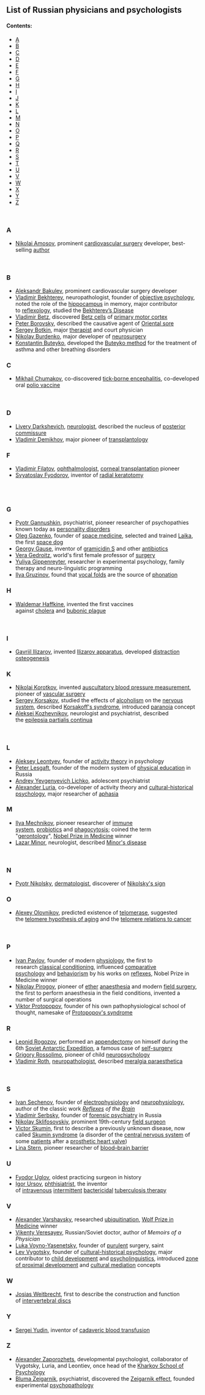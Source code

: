 <h2>List of Russian physicians and psychologists </h2>
<h4>Contents:&nbsp;</h4>

<ul>
<li><a href="#A">A</a></li>
<li><a href="#B">B</a></li>
<li><a href="#C">C</a></li>
<li><a href="#D">D</a></li>
<li><a href="#E">E</a></li>
<li><a href="#F">F</a></li>
<li><a href="#G">G</a></li>
<li><a href="#H">H</a></li>
<li><a href="#I">I</a></li>
<li><a href="#J">J</a></li>
<li><a href="#K">K</a></li>
<li><a href="#L">L</a></li>
<li><a href="#M">M</a></li>
<li><a href="#N">N</a></li>
<li><a href="#O">O</a></li>
<li><a href="#P">P</a></li>
<li><a href="#Q">Q</a></li>
<li><a href="#R">R</a></li>
<li><a href="#S">S</a></li>
<li><a href="#T">T</a></li>
<li><a href="#U">U</a></li>
<li><a href="#V">V</a></li>
<li><a href="#W">W</a></li>
<li><a href="#X">X</a></li>
<li><a href="#Y">Y</a></li>
<li><a href="#Z">Z</a></li>
</ul>
</br>
<h3><span id="A" class="mw-headline">A</span></h3>
<ul>
<li><a title="Nikolai Amosov" href="https://en.wikipedia.org/wiki/Nikolai_Amosov">Nikolai Amosov</a>, prominent&nbsp;<a class="mw-redirect" title="Cardiovascular surgery" href="https://en.wikipedia.org/wiki/Cardiovascular_surgery">cardiovascular surgery</a>&nbsp;developer, best-selling&nbsp;<a title="Author" href="https://en.wikipedia.org/wiki/Author">author</a></li>
</ul>
<div class="thumb tright">&nbsp;</div>
<h3><span id="B" class="mw-headline">B</span></h3>
<ul>
<li><a class="mw-redirect" title="Aleksandr Bakulev" href="https://en.wikipedia.org/wiki/Aleksandr_Bakulev">Aleksandr Bakulev</a>, prominent cardiovascular surgery developer</li>
<li><a title="Vladimir Bekhterev" href="https://en.wikipedia.org/wiki/Vladimir_Bekhterev">Vladimir Bekhterev</a>, neuropathologist, founder of&nbsp;<a class="mw-redirect" title="Objective psychology" href="https://en.wikipedia.org/wiki/Objective_psychology">objective psychology</a>, noted the role of the&nbsp;<a title="Hippocampus" href="https://en.wikipedia.org/wiki/Hippocampus">hippocampus</a>&nbsp;in memory, major contributor to&nbsp;<a title="Reflexology" href="https://en.wikipedia.org/wiki/Reflexology">reflexology</a>, studied the&nbsp;<a class="mw-redirect" title="Bekhterev&rsquo;s Disease" href="https://en.wikipedia.org/wiki/Bekhterev%E2%80%99s_Disease">Bekhterev&rsquo;s Disease</a></li>
<li><a title="Vladimir Betz" href="https://en.wikipedia.org/wiki/Vladimir_Betz">Vladimir Betz</a>, discovered&nbsp;<a class="mw-redirect" title="Betz cells" href="https://en.wikipedia.org/wiki/Betz_cells">Betz cells</a>&nbsp;of&nbsp;<a title="Primary motor cortex" href="https://en.wikipedia.org/wiki/Primary_motor_cortex">primary motor cortex</a></li>
<li><a title="Peter Borovsky" href="https://en.wikipedia.org/wiki/Peter_Borovsky">Peter Borovsky</a>, described the causative agent of&nbsp;<a class="mw-redirect" title="Oriental sore" href="https://en.wikipedia.org/wiki/Oriental_sore">Oriental sore</a></li>
<li><a title="Sergey Botkin" href="https://en.wikipedia.org/wiki/Sergey_Botkin">Sergey Botkin</a>, major&nbsp;<a class="mw-redirect" title="Therapist" href="https://en.wikipedia.org/wiki/Therapist">therapist</a>&nbsp;and court physician</li>
<li><a title="Nikolay Burdenko" href="https://en.wikipedia.org/wiki/Nikolay_Burdenko">Nikolay Burdenko</a>, major developer of&nbsp;<a title="Neurosurgery" href="https://en.wikipedia.org/wiki/Neurosurgery">neurosurgery</a></li>
<li><a title="Konstantin Buteyko" href="https://en.wikipedia.org/wiki/Konstantin_Buteyko">Konstantin Buteyko</a>, developed the&nbsp;<a title="Buteyko method" href="https://en.wikipedia.org/wiki/Buteyko_method">Buteyko method</a>&nbsp;for the treatment of asthma and other breathing disorders</li>
</ul>
<h3><span id="C" class="mw-headline">C</span></h3>
<ul>
<li><a title="Mikhail Chumakov" href="https://en.wikipedia.org/wiki/Mikhail_Chumakov">Mikhail Chumakov</a>, co-discovered&nbsp;<a title="Tick-borne encephalitis" href="https://en.wikipedia.org/wiki/Tick-borne_encephalitis">tick-borne encephalitis</a>, co-developed oral&nbsp;<a title="Polio vaccine" href="https://en.wikipedia.org/wiki/Polio_vaccine">polio vaccine</a></li>
</ul>
<div class="thumb tright">&nbsp;</div>
<h3><span id="D" class="mw-headline">D</span></h3>
<ul>
<li><a class="mw-redirect" title="Livery Darkshevich" href="https://en.wikipedia.org/wiki/Livery_Darkshevich">Livery Darkshevich</a>,&nbsp;<a class="mw-redirect" title="Neurologist" href="https://en.wikipedia.org/wiki/Neurologist">neurologist</a>, described the nucleus of&nbsp;<a title="Posterior commissure" href="https://en.wikipedia.org/wiki/Posterior_commissure">posterior commissure</a></li>
<li><a title="Vladimir Demikhov" href="https://en.wikipedia.org/wiki/Vladimir_Demikhov">Vladimir Demikhov</a>, major pioneer of&nbsp;<a class="mw-redirect" title="Transplantology" href="https://en.wikipedia.org/wiki/Transplantology">transplantology</a></li>
</ul>
<h3><span id="F" class="mw-headline">F</span></h3>
<ul>
<li><a title="Vladimir Filatov" href="https://en.wikipedia.org/wiki/Vladimir_Filatov">Vladimir Filatov</a>,&nbsp;<a class="mw-redirect" title="Ophthalmologist" href="https://en.wikipedia.org/wiki/Ophthalmologist">ophthalmologist</a>,&nbsp;<a title="Corneal transplantation" href="https://en.wikipedia.org/wiki/Corneal_transplantation">corneal transplantation</a>&nbsp;pioneer</li>
<li><a title="Svyatoslav Fyodorov" href="https://en.wikipedia.org/wiki/Svyatoslav_Fyodorov">Svyatoslav Fyodorov</a>, inventor of&nbsp;<a title="Radial keratotomy" href="https://en.wikipedia.org/wiki/Radial_keratotomy">radial keratotomy</a></li>
</ul>
<div class="thumb tright">&nbsp;</div>
<div class="thumb tright">&nbsp;</div>
<h3><span id="G" class="mw-headline">G</span></h3>
<ul>
<li><a title="Pyotr Gannushkin" href="https://en.wikipedia.org/wiki/Pyotr_Gannushkin">Pyotr Gannushkin</a>, psychiatrist, pioneer researcher of psychopathies known today as&nbsp;<a title="Personality disorder" href="https://en.wikipedia.org/wiki/Personality_disorder">personality disorders</a></li>
<li><a title="Oleg Gazenko" href="https://en.wikipedia.org/wiki/Oleg_Gazenko">Oleg Gazenko</a>, founder of&nbsp;<a title="Space medicine" href="https://en.wikipedia.org/wiki/Space_medicine">space medicine</a>, selected and trained&nbsp;<a title="Laika" href="https://en.wikipedia.org/wiki/Laika">Laika</a>, the first&nbsp;<a class="mw-redirect" title="Space dog" href="https://en.wikipedia.org/wiki/Space_dog">space dog</a></li>
<li><a title="Georgy Gause" href="https://en.wikipedia.org/wiki/Georgy_Gause">Georgy Gause</a>, inventor of&nbsp;<a title="Gramicidin S" href="https://en.wikipedia.org/wiki/Gramicidin_S">gramicidin S</a>&nbsp;and other&nbsp;<a class="mw-redirect" title="Antibiotics" href="https://en.wikipedia.org/wiki/Antibiotics">antibiotics</a></li>
<li><a class="mw-redirect" title="Vera Gedroitz" href="https://en.wikipedia.org/wiki/Vera_Gedroitz">Vera Gedroitz</a>, world's first female professor of&nbsp;<a title="Surgery" href="https://en.wikipedia.org/wiki/Surgery">surgery</a></li>
<li><a title="Yuliya Gippenreyter" href="https://en.wikipedia.org/wiki/Yuliya_Gippenreyter">Yuliya Gippenreyter</a>, researcher in experimental psychology, family therapy and neuro-linguistic programming</li>
<li><a title="Ilya Gruzinov" href="https://en.wikipedia.org/wiki/Ilya_Gruzinov">Ilya Gruzinov</a>, found that&nbsp;<a class="mw-redirect" title="Vocal folds" href="https://en.wikipedia.org/wiki/Vocal_folds">vocal folds</a>&nbsp;are the source of&nbsp;<a title="Phonation" href="https://en.wikipedia.org/wiki/Phonation">phonation</a></li>
</ul>
<h3><span id="H" class="mw-headline">H</span></h3>
<ul>
<li><a title="Waldemar Haffkine" href="https://en.wikipedia.org/wiki/Waldemar_Haffkine">Waldemar Haffkine</a>, invented the first vaccines against&nbsp;<a title="Cholera" href="https://en.wikipedia.org/wiki/Cholera">cholera</a>&nbsp;and&nbsp;<a title="Bubonic plague" href="https://en.wikipedia.org/wiki/Bubonic_plague">bubonic plague</a></li>
</ul>
<div class="thumb tright">&nbsp;</div>
<h3><span id="I" class="mw-headline">I</span></h3>
<ul>
<li><a title="Gavriil Ilizarov" href="https://en.wikipedia.org/wiki/Gavriil_Ilizarov">Gavriil Ilizarov</a>, invented&nbsp;<a title="Ilizarov apparatus" href="https://en.wikipedia.org/wiki/Ilizarov_apparatus">Ilizarov apparatus</a>, developed&nbsp;<a title="Distraction osteogenesis" href="https://en.wikipedia.org/wiki/Distraction_osteogenesis">distraction osteogenesis</a></li>
</ul>
<h3><span id="K" class="mw-headline">K</span></h3>
<ul>
<li><a title="Nikolai Korotkov" href="https://en.wikipedia.org/wiki/Nikolai_Korotkov">Nikolai Korotkov</a>, invented&nbsp;<a class="mw-redirect" title="Auscultatory blood pressure measurement" href="https://en.wikipedia.org/wiki/Auscultatory_blood_pressure_measurement">auscultatory blood pressure measurement</a>, pioneer of&nbsp;<a title="Vascular surgery" href="https://en.wikipedia.org/wiki/Vascular_surgery">vascular surgery</a></li>
<li><a class="mw-redirect" title="Sergey Korsakov" href="https://en.wikipedia.org/wiki/Sergey_Korsakov">Sergey Korsakov</a>, studied the effects of&nbsp;<a title="Alcoholism" href="https://en.wikipedia.org/wiki/Alcoholism">alcoholism</a>&nbsp;on the&nbsp;<a title="Nervous system" href="https://en.wikipedia.org/wiki/Nervous_system">nervous system</a>, described&nbsp;<a class="mw-redirect" title="Korsakoff's syndrome" href="https://en.wikipedia.org/wiki/Korsakoff%27s_syndrome">Korsakoff's syndrome</a>, introduced&nbsp;<a title="Paranoia" href="https://en.wikipedia.org/wiki/Paranoia">paranoia</a>&nbsp;concept</li>
<li><a title="Aleksei Kozhevnikov" href="https://en.wikipedia.org/wiki/Aleksei_Kozhevnikov">Aleksei Kozhevnikov</a>, neurologist and psychiatrist, described the&nbsp;<a title="Epilepsia partialis continua" href="https://en.wikipedia.org/wiki/Epilepsia_partialis_continua">epilepsia partialis continua</a></li>
</ul>
<div class="thumb tright">&nbsp;</div>
<h3><span id="L" class="mw-headline">L</span></h3>
<ul>
<li><a class="mw-redirect" title="Aleksey Leontyev" href="https://en.wikipedia.org/wiki/Aleksey_Leontyev">Aleksey Leontyev</a>, founder of&nbsp;<a title="Activity theory" href="https://en.wikipedia.org/wiki/Activity_theory">activity theory</a>&nbsp;in psychology</li>
<li><a title="Peter Lesgaft" href="https://en.wikipedia.org/wiki/Peter_Lesgaft">Peter Lesgaft</a>, founder of the modern system of&nbsp;<a title="Physical education" href="https://en.wikipedia.org/wiki/Physical_education">physical education</a>&nbsp;in Russia</li>
<li><a title="Andrey Yevgenyevich Lichko" href="https://en.wikipedia.org/wiki/Andrey_Yevgenyevich_Lichko">Andrey Yevgenyevich Lichko</a>, adolescent psychiatrist</li>
<li><a title="Alexander Luria" href="https://en.wikipedia.org/wiki/Alexander_Luria">Alexander Luria</a>, co-developer of activity theory and&nbsp;<a title="Cultural-historical psychology" href="https://en.wikipedia.org/wiki/Cultural-historical_psychology">cultural-historical psychology</a>, major researcher of&nbsp;<a title="Aphasia" href="https://en.wikipedia.org/wiki/Aphasia">aphasia</a></li>
</ul>
<h3><span id="M" class="mw-headline">M</span></h3>
<ul>
<li><a class="mw-redirect" title="Ilya Mechnikov" href="https://en.wikipedia.org/wiki/Ilya_Mechnikov">Ilya Mechnikov</a>, pioneer researcher of&nbsp;<a title="Immune system" href="https://en.wikipedia.org/wiki/Immune_system">immune system</a>,&nbsp;<a class="mw-redirect" title="Probiotics" href="https://en.wikipedia.org/wiki/Probiotics">probiotics</a>&nbsp;and&nbsp;<a title="Phagocytosis" href="https://en.wikipedia.org/wiki/Phagocytosis">phagocytosis</a>; coined the term "<a title="Gerontology" href="https://en.wikipedia.org/wiki/Gerontology">gerontology</a>",&nbsp;<a class="mw-redirect" title="Nobel Prize in Medicine" href="https://en.wikipedia.org/wiki/Nobel_Prize_in_Medicine">Nobel Prize in Medicine</a>&nbsp;winner</li>
<li><a class="mw-redirect" title="Lazar Minor" href="https://en.wikipedia.org/wiki/Lazar_Minor">Lazar Minor</a>, neurologist, described&nbsp;<a title="Minor's disease" href="https://en.wikipedia.org/wiki/Minor%27s_disease">Minor's disease</a></li>
</ul>
<div class="thumb tright">&nbsp;</div>
<h3><span id="N" class="mw-headline">N</span></h3>
<ul>
<li><a title="Pyotr Nikolsky" href="https://en.wikipedia.org/wiki/Pyotr_Nikolsky">Pyotr Nikolsky</a>,&nbsp;<a class="mw-redirect" title="Dermatologist" href="https://en.wikipedia.org/wiki/Dermatologist">dermatologist</a>, discoverer of&nbsp;<a title="Nikolsky's sign" href="https://en.wikipedia.org/wiki/Nikolsky%27s_sign">Nikolsky's sign</a></li>
</ul>
<h3><span id="O" class="mw-headline">O</span></h3>
<ul>
<li><a title="Alexey Olovnikov" href="https://en.wikipedia.org/wiki/Alexey_Olovnikov">Alexey Olovnikov</a>, predicted existence of&nbsp;<a title="Telomerase" href="https://en.wikipedia.org/wiki/Telomerase">telomerase</a>, suggested the&nbsp;<a class="mw-redirect" title="Telomere hypothesis of aging" href="https://en.wikipedia.org/wiki/Telomere_hypothesis_of_aging">telomere hypothesis of aging</a>&nbsp;and the&nbsp;<a class="mw-redirect" title="Telomere relations to cancer" href="https://en.wikipedia.org/wiki/Telomere_relations_to_cancer">telomere relations to cancer</a></li>
</ul>
<div class="thumb tright">&nbsp;</div>
<h3><span id="P" class="mw-headline">P</span></h3>
<ul>
<li><a title="Ivan Pavlov" href="https://en.wikipedia.org/wiki/Ivan_Pavlov">Ivan Pavlov</a>, founder of modern&nbsp;<a title="Physiology" href="https://en.wikipedia.org/wiki/Physiology">physiology</a>, the first to research&nbsp;<a title="Classical conditioning" href="https://en.wikipedia.org/wiki/Classical_conditioning">classical conditioning</a>, influenced&nbsp;<a title="Comparative psychology" href="https://en.wikipedia.org/wiki/Comparative_psychology">comparative psychology</a>&nbsp;and&nbsp;<a title="Behaviorism" href="https://en.wikipedia.org/wiki/Behaviorism">behaviorism</a>&nbsp;by his works on&nbsp;<a title="Reflex" href="https://en.wikipedia.org/wiki/Reflex">reflexes</a>, Nobel Prize in Medicine winner</li>
<li><a class="mw-redirect" title="Nikolay Ivanovich Pirogov" href="https://en.wikipedia.org/wiki/Nikolay_Ivanovich_Pirogov">Nikolay Pirogov</a>, pioneer of&nbsp;<a title="Diethyl ether" href="https://en.wikipedia.org/wiki/Diethyl_ether">ether</a>&nbsp;<a class="mw-redirect" title="Anaesthesia" href="https://en.wikipedia.org/wiki/Anaesthesia">anaesthesia</a>&nbsp;and modern&nbsp;<a class="mw-redirect" title="Field surgery" href="https://en.wikipedia.org/wiki/Field_surgery">field surgery</a>, the first to perform anaesthesia in the field conditions, invented a number of surgical operations</li>
<li><a class="mw-redirect" title="Victor Pavlovich Protopopov" href="https://en.wikipedia.org/wiki/Victor_Pavlovich_Protopopov">Viktor Protopopov</a>, founder of his own pathophysiological school of thought, namesake of&nbsp;<a class="new" title="Protopopov's syndrome (page does not exist)" href="https://en.wikipedia.org/w/index.php?title=Protopopov%27s_syndrome&amp;action=edit&amp;redlink=1">Protopopov's syndrome</a></li>
</ul>
<h3><span id="R" class="mw-headline">R</span></h3>
<ul>
<li><a title="Leonid Rogozov" href="https://en.wikipedia.org/wiki/Leonid_Rogozov">Leonid Rogozov</a>, performed an&nbsp;<a title="Appendectomy" href="https://en.wikipedia.org/wiki/Appendectomy">appendectomy</a>&nbsp;on himself during the 6th&nbsp;<a title="Soviet Antarctic Expedition" href="https://en.wikipedia.org/wiki/Soviet_Antarctic_Expedition">Soviet Antarctic Expedition</a>, a famous case of&nbsp;<a title="Self-surgery" href="https://en.wikipedia.org/wiki/Self-surgery">self-surgery</a></li>
<li><a class="mw-redirect" title="Grigory Rossolimo" href="https://en.wikipedia.org/wiki/Grigory_Rossolimo">Grigory Rossolimo</a>, pioneer of child&nbsp;<a title="Neuropsychology" href="https://en.wikipedia.org/wiki/Neuropsychology">neuropsychology</a></li>
<li><a class="mw-redirect" title="Vladimir Roth" href="https://en.wikipedia.org/wiki/Vladimir_Roth">Vladimir Roth</a>,&nbsp;<a class="mw-redirect" title="Neuropathologist" href="https://en.wikipedia.org/wiki/Neuropathologist">neuropathologist</a>, described&nbsp;<a title="Meralgia paraesthetica" href="https://en.wikipedia.org/wiki/Meralgia_paraesthetica">meralgia paraesthetica</a></li>
</ul>
<div class="thumb tright">&nbsp;</div>
<h3><span id="S" class="mw-headline">S</span></h3>
<ul>
<li><a title="Ivan Sechenov" href="https://en.wikipedia.org/wiki/Ivan_Sechenov">Ivan Sechenov</a>, founder of&nbsp;<a title="Electrophysiology" href="https://en.wikipedia.org/wiki/Electrophysiology">electrophysiology</a>&nbsp;and&nbsp;<a title="Neurophysiology" href="https://en.wikipedia.org/wiki/Neurophysiology">neurophysiology</a>, author of the classic work&nbsp;<em><a title="Reflex" href="https://en.wikipedia.org/wiki/Reflex">Reflexes</a>&nbsp;of the&nbsp;<a title="Brain" href="https://en.wikipedia.org/wiki/Brain">Brain</a></em></li>
<li><a title="Vladimir Serbsky" href="https://en.wikipedia.org/wiki/Vladimir_Serbsky">Vladimir Serbsky</a>, founder of&nbsp;<a title="Forensic psychiatry" href="https://en.wikipedia.org/wiki/Forensic_psychiatry">forensic psychiatry</a>&nbsp;in Russia</li>
<li><a class="mw-redirect" title="Nikolay Sklifosovskiy" href="https://en.wikipedia.org/wiki/Nikolay_Sklifosovskiy">Nikolay Sklifosovskiy</a>, prominent 19th-century&nbsp;<a class="mw-redirect" title="Field surgeon" href="https://en.wikipedia.org/wiki/Field_surgeon">field surgeon</a></li>
<li><a title="Victor Skumin" href="https://en.wikipedia.org/wiki/Victor_Skumin">Victor Skumin</a>, first to describe a previously unknown disease, now called&nbsp;<a class="extiw" title="fr:Syndrome de Skumin" href="https://fr.wikipedia.org/wiki/Syndrome_de_Skumin">Skumin syndrome</a><sup id="cite_ref-1" class="reference"></sup>&nbsp;(a disorder of the&nbsp;<a title="Central nervous system" href="https://en.wikipedia.org/wiki/Central_nervous_system">central nervous system</a>&nbsp;of some&nbsp;<a title="Patient" href="https://en.wikipedia.org/wiki/Patient">patients</a>&nbsp;after a&nbsp;<a class="mw-redirect" title="Prosthetic heart valve" href="https://en.wikipedia.org/wiki/Prosthetic_heart_valve">prosthetic heart valve</a>)<sup id="cite_ref-2" class="reference"></sup></li>
<li><a title="Lina Stern" href="https://en.wikipedia.org/wiki/Lina_Stern">Lina Stern</a>, pioneer researcher of&nbsp;<a title="Blood&ndash;brain barrier" href="https://en.wikipedia.org/wiki/Blood%E2%80%93brain_barrier">blood&ndash;brain barrier</a></li>
</ul>
<h3><span id="U" class="mw-headline">U</span></h3>
<ul>
<li><a title="Fyodor Uglov" href="https://en.wikipedia.org/wiki/Fyodor_Uglov">Fyodor Uglov</a>, oldest practicing surgeon in history</li>
<li><a class="mw-redirect" title="Ursov Igor" href="https://en.wikipedia.org/wiki/Ursov_Igor">Igor Ursov</a>,&nbsp;<a class="mw-redirect" title="Phthisiatrist" href="https://en.wikipedia.org/wiki/Phthisiatrist">phthisiatrist</a>, the inventor of&nbsp;<a class="mw-redirect" title="Intravenous" href="https://en.wikipedia.org/wiki/Intravenous">intravenous</a>&nbsp;<a class="mw-redirect" title="Intermittent" href="https://en.wikipedia.org/wiki/Intermittent">intermittent</a>&nbsp;<a class="mw-redirect" title="Bactericidal" href="https://en.wikipedia.org/wiki/Bactericidal">bactericidal</a>&nbsp;<a class="mw-redirect" title="Tuberculosis therapy" href="https://en.wikipedia.org/wiki/Tuberculosis_therapy">tuberculosis therapy</a></li>
</ul>
<h3><span id="V" class="mw-headline">V</span></h3>
<ul>
<li><a title="Alexander Varshavsky" href="https://en.wikipedia.org/wiki/Alexander_Varshavsky">Alexander Varshavsky</a>, researched&nbsp;<a title="Ubiquitin" href="https://en.wikipedia.org/wiki/Ubiquitin">ubiquitination</a>,&nbsp;<a title="Wolf Prize in Medicine" href="https://en.wikipedia.org/wiki/Wolf_Prize_in_Medicine">Wolf Prize in Medicine</a>&nbsp;winner</li>
<li><a class="mw-redirect" title="Vikenty Veresayev" href="https://en.wikipedia.org/wiki/Vikenty_Veresayev">Vikenty Veresayev</a>, Russian/Soviet doctor, author of&nbsp;<em>Memoirs of a Physician</em><sup id="cite_ref-3" class="reference"></sup></li>
<li><a class="mw-redirect" title="Luka Voyno-Yasenetsky" href="https://en.wikipedia.org/wiki/Luka_Voyno-Yasenetsky">Luka Voyno-Yasenetsky</a>, founder of&nbsp;<a class="mw-redirect" title="Purulent" href="https://en.wikipedia.org/wiki/Purulent">purulent</a>&nbsp;surgery, saint</li>
<li><a title="Lev Vygotsky" href="https://en.wikipedia.org/wiki/Lev_Vygotsky">Lev Vygotsky</a>, founder of&nbsp;<a title="Cultural-historical psychology" href="https://en.wikipedia.org/wiki/Cultural-historical_psychology">cultural-historical psychology</a>, major contributor to&nbsp;<a title="Child development" href="https://en.wikipedia.org/wiki/Child_development">child development</a>&nbsp;and&nbsp;<a title="Psycholinguistics" href="https://en.wikipedia.org/wiki/Psycholinguistics">psycholinguistics</a>, introduced&nbsp;<a title="Zone of proximal development" href="https://en.wikipedia.org/wiki/Zone_of_proximal_development">zone of proximal development</a>&nbsp;and&nbsp;<a title="Cultural mediation" href="https://en.wikipedia.org/wiki/Cultural_mediation">cultural mediation</a>&nbsp;concepts</li>
</ul>
<h3><span id="W" class="mw-headline">W</span></h3>
<ul>
<li><a title="Josias Weitbrecht" href="https://en.wikipedia.org/wiki/Josias_Weitbrecht">Josias Weitbrecht</a>, first to describe the construction and function of&nbsp;<a title="Intervertebral disc" href="https://en.wikipedia.org/wiki/Intervertebral_disc">intervertebral discs</a></li>
</ul>
<h3><span id="Y" class="mw-headline">Y</span></h3>
<ul>
<li><a title="Sergei Yudin (surgeon)" href="https://en.wikipedia.org/wiki/Sergei_Yudin_(surgeon)">Sergei Yudin</a>, inventor of&nbsp;<a title="Cadaveric blood transfusion" href="https://en.wikipedia.org/wiki/Cadaveric_blood_transfusion">cadaveric blood transfusion</a></li>
</ul>
<h3><span id="Z" class="mw-headline">Z</span></h3>
<ul>
<li><a title="Alexander Zaporozhets" href="https://en.wikipedia.org/wiki/Alexander_Zaporozhets">Alexander Zaporozhets</a>, developmental psychologist, collaborator of Vygotsky, Luria, and Leontiev, once head of the&nbsp;<a class="mw-redirect" title="Kharkov School of Psychology" href="https://en.wikipedia.org/wiki/Kharkov_School_of_Psychology">Kharkov School of Psychology</a></li>
<li><a title="Bluma Zeigarnik" href="https://en.wikipedia.org/wiki/Bluma_Zeigarnik">Bluma Zeigarnik</a>, psychiatrist, discovered the&nbsp;<a title="Zeigarnik effect" href="https://en.wikipedia.org/wiki/Zeigarnik_effect">Zeigarnik effect</a>, founded experimental&nbsp;<a title="Psychopathology" href="https://en.wikipedia.org/wiki/Psychopathology">psychopathology</a></li>
</ul>
